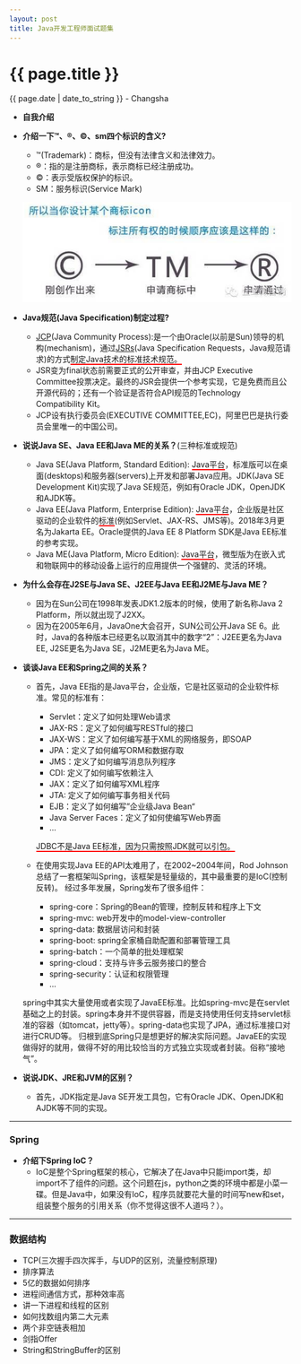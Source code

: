 ```yaml
---
layout: post
title: Java开发工程师面试题集
---
```


{{ page.title }}
================

<p class="meta">{{ page.date | date_to_string }} - Changsha</p>

+ **自我介绍**
+ **介绍一下™、®、©、sm四个标识的含义?**
  + ™(Trademark)：商标，但没有法律含义和法律效力。
  + ®：指的是注册商标，表示商标已经注册成功。
  + ©：表示受版权保护的标识。
  + SM：服务标识(Service Mark)  
  
  ![avatar](/images/posts/2019-03-05/tm.png)
+ **Java规范(Java Specification)制定过程?**
  + [JCP](https://zh.wikipedia.org/wiki/JCP)(Java Community Process):是一个由Oracle(以前是Sun)领导的机构(mechanism)，通过[JSRs](https://zh.wikipedia.org/wiki/JCP)(Java Specification Requests，Java规范请求)的方式<span style="border-bottom:2px solid red;">制定Java技术的标准技术规范。</span>
  + JSR变为final状态前需要正式的公开审查，并由JCP Executive Committee投票决定。最终的JSR会提供一个参考实现，它是免费而且公开源代码的；还有一个验证是否符合API规范的Technology Compatibility Kit。
  + JCP设有执行委员会(EXECUTIVE COMMITTEE,EC)，阿里巴巴是执行委员会里唯一的中国公司。
+ **说说Java SE、Java EE和Java ME的关系？**(三种标准或规范)
   + Java SE(Java Platform, Standard Edition): <span style="border-bottom:2px solid red;">Java平台</span>，标准版可以在桌面(desktops)和服务器(servers)上开发和部署Java应用。JDK(Java SE Development Kit)实现了Java SE规范，例如有Oracle JDK，OpenJDK和AJDK等。
   + Java EE(Java Platform, Enterprise Edition): <span style="border-bottom:2px solid red;">Java平台</span>，企业版是社区驱动的企业软件的<span style="border-bottom:2px solid red;">标准</span>(例如Servlet、JAX-RS、JMS等)。2018年3月更名为Jakarta EE。Oracle提供的Java EE 8 Platform SDK是Java EE标准的参考实现。
   + Java ME(Java Platform, Micro Edition): <span style="border-bottom:2px solid red;">Java平台</span>，微型版为在嵌入式和物联网中的移动设备上运行的应用提供一个强健的、灵活的环境。
+ **为什么会存在J2SE与Java SE、J2EE与Java EE和J2ME与Java ME？**
  + 因为在Sun公司在1998年发表JDK1.2版本的时候，使用了新名称Java 2 Platform，所以就出现了J2XX。
  + 因为在2005年6月，JavaOne大会召开，SUN公司公开Java SE 6。此时，Java的各种版本已经更名以取消其中的数字“2”：J2EE更名为Java EE, J2SE更名为Java SE，J2ME更名为Java ME。
+ **谈谈Java EE和Spring之间的关系？**
  + 首先，Java EE指的是Java平台，企业版，它是社区驱动的企业软件标准。常见的标准有：
    + Servlet：定义了如何处理Web请求
    + JAX-RS：定义了如何编写RESTful的接口
    + JAX-WS：定义了如何编写基于XML的网络服务，即SOAP
    + JPA：定义了如何编写ORM和数据存取
    + JMS：定义了如何编写消息队列程序
    + CDI: 定义了如何编写依赖注入
    + JAX：定义了如何编写XML程序
    + JTA: 定义了如何编写事务相关代码
    + EJB：定义了如何编写”企业级Java Bean“
    + Java Server Faces：定义了如何使编写Web界面
    + ...
    
    <span style="border-bottom:2px solid red;">JDBC不是Java EE标准，因为只需按照JDK就可以引包。</span>
  + 在使用实现Java EE的API太难用了，在2002~2004年间，Rod Johnson总结了一套框架叫Spring，该框架是轻量级的，其中最重要的是IoC(控制反转)。
  经过多年发展，Spring发布了很多组件：
    + spring-core：Spring的Bean的管理，控制反转和程序上下文
    + spring-mvc: web开发中的model-view-controller
    + spring-data: 数据层访问和封装
    + spring-boot: spring全家桶自助配置和部署管理工具
    + spring-batch：一个简单的批处理框架
    + spring-cloud：支持与许多云服务接口的整合
    + spring-security：认证和权限管理
    + ...
    
   spring中其实大量使用或者实现了JavaEE标准。比如spring-mvc是在servlet基础之上的封装。spring本身并不提供容器，而是支持使用任何支持servlet标准的容器（如tomcat，jetty等）。spring-data也实现了JPA，通过标准接口对进行CRUD等。
   归根到底Spring只是想更好的解决实际问题。JavaEE的实现做得好的就用，做得不好的用比较恰当的方式独立实现或者封装。俗称“接地气”。  
+ **说说JDK、JRE和JVM的区别？**
  + 首先，JDK指定是Java SE开发工具包，它有Oracle JDK、OpenJDK和AJDK等不同的实现。

-------------------------------------------------------------------------------
### Spring ###
+ **介绍下Spring IoC？**
  + IoC是整个Spring框架的核心，它解决了在Java中只能import类，却import不了组件的问题。这个问题在js，python之类的环境中都是小菜一碟。但是Java中，如果没有IoC，程序员就要花大量的时间写new和set，组装整个服务的引用关系（你不觉得这很不人道吗？）。

-------------------------------------------------------------------------------
### 数据结构 ###
+ TCP(三次握手四次挥手，与UDP的区别，流量控制原理)
+ 排序算法
+ 5亿的数据如何排序
+ 进程间通信方式，那种效率高
+ 讲一下进程和线程的区别
+ 如何找数组内第二大元素
+ 两个非空链表相加
+ 剑指Offer
+ String和StringBuffer的区别